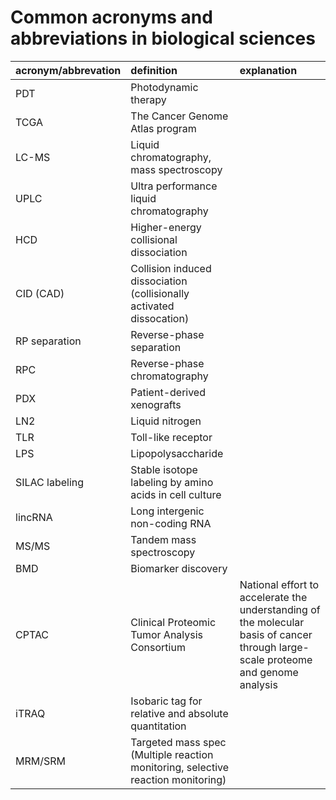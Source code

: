 # Common acronyms and abbreviations in biological sciences

|acronym/abbrevation|definition|explanation|
|:------------------|:---------|:------|
|PDT|Photodynamic therapy||
|TCGA|The Cancer Genome Atlas program||
|LC-MS|Liquid chromatography, mass spectroscopy||
|UPLC|Ultra performance liquid chromatography||
|HCD|Higher-energy collisional dissociation||
|CID (CAD)|Collision induced dissociation (collisionally activated dissocation)||
|RP separation|Reverse-phase separation||
|RPC|Reverse-phase chromatography||
|PDX|Patient-derived xenografts||
|LN2|Liquid nitrogen||
|TLR|Toll-like receptor||
|LPS|Lipopolysaccharide||
|SILAC labeling|Stable isotope labeling by amino acids in cell culture||
|lincRNA|Long intergenic non-coding RNA||
|MS/MS|Tandem mass spectroscopy||
|BMD|Biomarker discovery||
|CPTAC|Clinical Proteomic Tumor Analysis Consortium|National effort to accelerate the understanding of the molecular basis of cancer through large-scale proteome and genome analysis|
|iTRAQ|Isobaric tag for relative and absolute quantitation||
|MRM/SRM|Targeted mass spec (Multiple reaction monitoring, selective reaction monitoring)||
